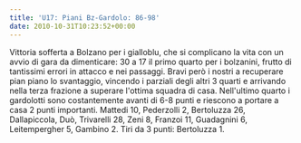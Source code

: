 ```yaml
---
title: 'U17: Piani Bz-Gardolo: 86-98'
date: 2010-10-31T10:23:52+00:00
---
```

Vittoria sofferta a Bolzano per i gialloblu, che si complicano la vita con un avvio di gara da dimenticare: 30 a 17 il primo quarto per i bolzanini, frutto di tantissimi errori in attacco e nei passaggi. Bravi però i nostri a recuperare pian piano lo svantaggio, vincendo i parziali degli altri 3 quarti e arrivando nella terza frazione a superare l'ottima squadra di casa. Nell'ultimo quarto i gardolotti sono costantemente avanti di 6-8 punti e riescono a portare a casa 2 punti importanti.
Mattedi 10, Pederzolli 2, Bertoluzza 26, Dallapiccola, Duò, Trivarelli 28, Zeni 8, Franzoi 11, Guadagnini 6, Leitempergher 5, Gambino 2. Tiri da 3 punti: Bertoluzza 1.